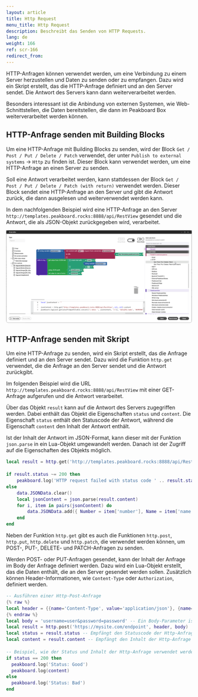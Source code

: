 ```yaml
---
layout: article
title: Http Request
menu_title: Http Request
description: Beschreibt das Senden von HTTP Requests.
lang: de
weight: 166
ref: scr-166
redirect_from:
---
```


HTTP-Anfragen können verwendet werden, um eine Verbindung zu einem Server herzustellen und Daten zu senden oder zu empfangen. Dazu wird ein Skript erstellt, das die HTTP-Anfrage definiert und an den Server sendet. Die Antwort des Servers kann dann weiterverarbeitet werden.

Besonders interessant ist die Anbindung von externen Systemen, wie Web-Schnittstellen, die Daten bereitstellen, die dann im Peakboard Box weiterverarbeitet werden können.

## HTTP-Anfrage senden mit Building Blocks
Um eine HTTP-Anfrage mit Building Blocks zu senden, wird der Block `Get / Post / Put / Delete / Patch` verwendet, der unter `Publish to external systems` -> `Http` zu finden ist. Dieser Block kann verwendet werden, um eine HTTP-Anfrage an einen Server zu senden.

Soll eine Antwort verarbeitet werden, kann stattdessen der Block `Get / Post / Put / Delete / Patch (with return)` verwendet werden. Dieser Block sendet eine HTTP-Anfrage an den Server und gibt die Antwort zurück, die dann ausgelesen und weiterverwendet werden kann.

In dem nachfolgenden Beispiel wird eine HTTP-Anfrage an den Server `http://templates.peakboard.rocks:8888/api/RestView` gesendet und die Antwort, die als JSON-Objekt zurückgegeben wird, verarbeitet.

![Senden einer Http-Anfrage](/assets/images/scripting/Scripting_Beispiele/http-requests/en-script-send-http-request.png)

## HTTP-Anfrage senden mit Skript
Um eine HTTP-Anfrage zu senden, wird ein Skript erstellt, das die Anfrage definiert und an den Server sendet. Dazu wird die Funktion `http.get` verwendet, die die Anfrage an den Server sendet und die Antwort zurückgibt.

Im folgenden Beispiel wird die URL `http://templates.peakboard.rocks:8888/api/RestView` mit einer GET-Anfrage aufgerufen und die Antwort verarbeitet.

Über das Objekt `result` kann auf die Antwort des Servers zugegriffen werden. Dabei enthält das Objekt die Eigenschaften `status` und `content`. Die Eigenschaft `status` enthält den Statuscode der Antwort, während die Eigenschaft `content` den Inhalt der Antwort enthält.

Ist der Inhalt der Antwort im JSON-Format, kann dieser mit der Funktion `json.parse` in ein Lua-Objekt umgewandelt werden. Danach ist der Zugriff auf die Eigenschaften des Objekts möglich.

```lua
local result = http.get('http://templates.peakboard.rocks:8888/api/RestView')

if result.status ~= 200 then
	peakboard.log('HTTP request failed with status code ' .. result.status)
else
	data.JSONData.clear()
	local jsonContent = json.parse(result.content)
	for i, item in pairs(jsonContent) do
		data.JSONData.add({ Number = item['number'], Name = item['name'] })
	end
end
```

Neben der Funktion `http.get` gibt es auch die Funktionen `http.post`, `http.put`, `http.delete` und `http.patch`, die verwendet werden können, um POST-, PUT-, DELETE- und PATCH-Anfragen zu senden.

Werden POST- oder PUT-Anfragen gesendet, kann der Inhalt der Anfrage im Body der Anfrage definiert werden. Dazu wird ein Lua-Objekt erstellt, das die Daten enthält, die an den Server gesendet werden sollen. Zusätzlich können Header-Informationen, wie `Content-Type` oder `Authorization`, definiert werden.

```lua
-- Ausführen einer Http-Post-Anfrage
{% raw %}
local header = {{name='Content-Type', value='application/json'}, {name='header2', value='value2'}} -- Das Senden eines Headers ist optional. Du kannst auch nil übergeben.
{% endraw %}
local body = 'username=user&password=password' -- Ein Body-Parameter ist optional. Du kannst auch nil übergeben.
local result = http.post('https://mysite.com/endpoint', header, body)
local status = result.status -- Empfängt den Statuscode der Http-Anfrage
local content = result.content -- Empfängt den Inhalt der Http-Anfrage

-- Beispiel, wie der Status und Inhalt der Http-Anfrage verwendet werden kann
if status == 200 then
  peakboard.log('Status: Good')
  peakboard.log(content)
else
  peakboard.log('Status: Bad')
end
```
